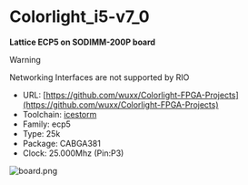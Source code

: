 # Colorlight_i5-v7_0
**Lattice ECP5 on SODIMM-200P board**

> [!WARNING]
> Networking Interfaces are not supported by RIO

* URL: [https://github.com/wuxx/Colorlight-FPGA-Projects](https://github.com/wuxx/Colorlight-FPGA-Projects)
* Toolchain: [icestorm](icestorm/README.md)
* Family: ecp5
* Type: 25k
* Package: CABGA381
* Clock: 25.000Mhz (Pin:P3)

![board.png](board.png)

